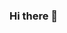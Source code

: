 ### Hi there 👋

<!--
**Fuat2021/Fuat2021** is a ✨ _special_ ✨ repository because its `README.md` (this file) appears on your GitHub profile.

Here are some ideas to get you started:

- 🔭 I’m currently working on HTML, CSS and JS
- 🌱 I’m currently learning Pyton, SQL and Java
- 🤔 I'm looking for help with Data Science 

[![Fuat2021'nın GitHub İstatistikleri](https://github-readme-stats.vercel.app/api?username=Fuat2021)](https://github.com/Fuat2021/github-readme-stats)
